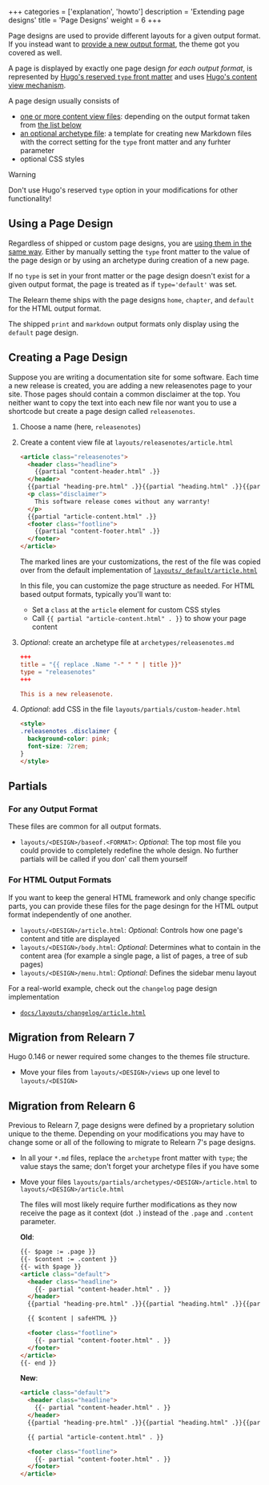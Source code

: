 +++
categories = ['explanation', 'howto']
description = 'Extending page designs'
title = 'Page Designs'
weight = 6
+++

Page designs are used to provide different layouts for a given output format. If you instead want to [provide a new output format](configuration/customization/outputformats), the theme got you covered as well.

A page is displayed by exactly one page design _for each output format_, is represented by [Hugo's reserved `type` front matter](https://gohugo.io/content-management/front-matter/#type) and uses [Hugo's content view mechanism](https://gohugo.io/templates/types/#content-view).

A page design usually consists of

- [one or more content view files](https://gohugo.io/templates/types/#content-view): depending on the output format taken from [the list below](#partials)
- [an optional archetype file](https://gohugo.io/content-management/archetypes/): a template for creating new Markdown files with the correct setting for the `type` front matter and any furhter parameter
- optional CSS styles

> [!warning]
> Don't use Hugo's reserved `type` option in your modifications for other functionality!

## Using a Page Design

Regardless of shipped or custom page designs, you are [using them in the same way](authoring/frontmatter/designs). Either by manually setting the `type` front matter to the value of the page design or by using an archetype during creation of a new page.

If no `type` is set in your front matter or the page design doesn't exist for a given output format, the page is treated as if `type='default'` was set.

The Relearn theme ships with the page designs `home`, `chapter`, and `default` for the HTML output format.

The shipped `print` and `markdown` output formats only display using the `default` page design.

## Creating a Page Design

Suppose you are writing a documentation site for some software. Each time a new release is created, you are adding a new releasenotes page to your site. Those pages should contain a common disclaimer at the top. You neither want to copy the text into each new file nor want you to use a shortcode but create a page design called `releasenotes`.

1. Choose a name (here, `releasenotes`)
2. Create a content view file at `layouts/releasenotes/article.html`

    ````html {title="layouts/releasenotes/article.html" hl_Lines="6-8"}
    <article class="releasenotes">
      <header class="headline">
        {{partial "content-header.html" .}}
      </header>
      {{partial "heading-pre.html" .}}{{partial "heading.html" .}}{{partial "heading-post.html" .}}
      <p class="disclaimer">
        This software release comes without any warranty!
      </p>
      {{partial "article-content.html" .}}
      <footer class="footline">
        {{partial "content-footer.html" .}}
      </footer>
    </article>
    ````

    The marked lines are your customizations, the rest of the file was copied over from the default implementation of [`layouts/_default/article.html`](https://github.com/McShelby/hugo-theme-relearn/blob/main/layouts/_default/article.html)

    In this file, you can customize the page structure as needed. For HTML based output formats, typically you'll want to:

    - Set a `class` at the `article` element for custom CSS styles
    - Call `{{ partial "article-content.html" . }}` to show your page content

3. _Optional_: create an archetype file at `archetypes/releasenotes.md`

    ````toml {title="archetypes/releasenotes.md"}
    +++
    title = "{{ replace .Name "-" " " | title }}"
    type = "releasenotes"
    +++

    This is a new releasenote.
    ````

4. _Optional_: add CSS in the file `layouts/partials/custom-header.html`

    ````html {title="layouts/partials/custom-header.html"}
    <style>
    .releasenotes .disclaimer {
      background-color: pink;
      font-size: 72rem;
    }
    </style>
    ````

## Partials

### For any Output Format

These files are common for all output formats.

- `layouts/<DESIGN>/baseof.<FORMAT>`: _Optional_: The top most file you could provide to completely redefine the whole design. No further partials will be called if you don' call them yourself

### For HTML Output Formats

If you want to keep the general HTML framework and only change specific parts, you can provide these files for the page desingn for the HTML output format independently of one another.

- `layouts/<DESIGN>/article.html`: _Optional_: Controls how one page's content and title are displayed
- `layouts/<DESIGN>/body.html`: _Optional_: Determines what to contain in the content area (for example a single page, a list of pages, a tree of sub pages)
- `layouts/<DESIGN>/menu.html`: _Optional_: Defines the sidebar menu layout

For a real-world example, check out the `changelog` page design implementation

- [`docs/layouts/changelog/article.html`](https://github.com/McShelby/hugo-theme-relearn/blob/main/docs/layouts/changelog/article.html)

## Migration from Relearn 7

Hugo 0.146 or newer required some changes to the themes file structure.

- Move your files from `layouts/<DESIGN>/views` up one level to `layouts/<DESIGN>`

## Migration from Relearn 6

Previous to Relearn 7, page designs were defined by a proprietary solution unique to the theme. Depending on your modifications you may have to change some or all of the following to migrate to Relearn 7's page designs.

- In all your `*.md` files, replace the `archetype` front matter with `type`; the value stays the same; don't forget your archetype files if you have some
- Move your files `layouts/partials/archetypes/<DESIGN>/article.html` to `layouts/<DESIGN>/article.html`

    The files will most likely require further modifications as they now receive the page as it context (dot `.`) instead of the `.page` and `.content` parameter.

    **Old**:

    ````html {title="layouts/partials/archetypes/&lt;DESIGN&gt;/article.html" hl_Lines="1-3 10 16"}
    {{- $page := .page }}
    {{- $content := .content }}
    {{- with $page }}
    <article class="default">
      <header class="headline">
        {{- partial "content-header.html" . }}
      </header>
      {{partial "heading-pre.html" .}}{{partial "heading.html" .}}{{partial "heading-post.html" .}}

      {{ $content | safeHTML }}

      <footer class="footline">
        {{- partial "content-footer.html" . }}
      </footer>
    </article>
    {{- end }}
    ````

    **New**:

    ````html {title="layouts/&lt;DESIGN&gt;/article.html" hl_Lines="7"}
    <article class="default">
      <header class="headline">
        {{- partial "content-header.html" . }}
      </header>
      {{partial "heading-pre.html" .}}{{partial "heading.html" .}}{{partial "heading-post.html" .}}

      {{ partial "article-content.html" . }}

      <footer class="footline">
        {{- partial "content-footer.html" . }}
      </footer>
    </article>
    ````
